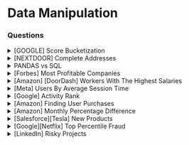 # Data Manipulation

### Questions

<details>

<summary>[GOOGLE] Score Bucketization</summary>

Let’s say you’re given a list of standardized test scores from high schoolers from grades 9 to 12

Given the dataset, write code in Pandas to return the cumulative percentage of students that received scores within the buckets of <50, <75, <90, <100

Example Input:

```
|  user_id | grade | test score |
| -------- | ----- | ---------- |
| 1        | 10    | 85         |
| 2        | 10    | 60         |
| 3        | 11    | 90         |
| 4        | 10    | 30         |
| 5        | 11    | 99         |
```

Example Output:

```
| grade | test score | percentage |
| ----- | ---------- | ---------- |
| 10    | <50        | 30%        |
| 10    | <75        | 65%        |
| 10    | <90        | 96%        |
| 10    | <100       | 99%        |
| 11    | <50        | 15%        |
| 11    | <75        | 50%        |
```

**Answer**

```python
import pandas as pd
import numpy as np

df = pd.DataFrame([[1,10,85],[2,10,60],[3,11,90],[4,10,30],[5,11,99]], columns = ["user_id","grade","test score"])

df["<50"] = np.where(df["test score"]<50,1,0)
df["<75"] = np.where(df["test score"]<75,1,0)
df["<90"] = np.where(df["test score"]<90,1,0)
df["<100"] = np.where(df["test score"]<100,1,0)

df = df.groupby(["grade"])[["<50","<75","<90","<100"]].sum().reset_index()
df = df.melt(id_vars=["grade"],var_name="test score",value_name="count")

df["grp_ttl"] = df.groupby("grade")["count"].transform('max')
df["percentage"] = 100*df["count"]/df["grp_ttl"]

df = (df[["grade","test score","percentage"]].copy()).sort_values(["grade","percentage"],ascending=True)

df["percentage"] = df.percentage.astype(int).astype(str)
df["percentage"] = df["percentage"] + "%"

df.head(10)
```

</details>

<details>

<summary>[NEXTDOOR] Complete Addresses</summary>

You’re given two dataframes. One contains information about addresses and the other contains relationships between various cities and states:

df\_addresses

address

_4860 Sunset Boulevard, San Francisco, 94105 3055 Paradise Lane, Salt Lake City, 84103 682 Main Street, Detroit, 48204 9001 Cascade Road, Kansas City, 64102 5853 Leon Street, Tampa, 33605_

df\_cities

_city state Salt Lake City Utah Kansas City Missouri Detroit Michigan Tampa Florida San Francisco California_

Write a function complete\_address to create a single dataframe with complete addresses in the format of street, city, state, zipcode.

**Answer**

```python
import pandas as pd

addresses = {"address": ["4860 Sunset Boulevard, San Francisco, 94105", "3055 Paradise Lane, Salt Lake City, 84103", "682 Main Street, Detroit, 48204", "9001 Cascade Road, Kansas City, 64102", "5853 Leon Street, Tampa, 33605"]}

cities = {"city": ["Salt Lake City", "Kansas City", "Detroit", "Tampa", "San Francisco"], "state": ["Utah", "Missouri", "Michigan", "Florida", "California"]}

df_addresses = pd.DataFrame(addresses)
df_cities = pd.DataFrame(cities)


def complete_address(df_addresses,df_cities):
    temp = df_addresses['address'].str.split(", ", n = 4, expand = True)
    temp.columns = ['street','city','zip']
    temp = temp.merge(df_cities, on=["city"], how="inner")
    temp["final"] = temp[["street","city","state","zip"]].apply(lambda x: (", ").join(x), axis = 1)
    temp = temp[["final"]].copy()
    temp.columns = ["address"]
    return temp

complete_address(df_addresses,df_cities)
```

</details>

<details>

<summary>PANDAS vs SQL</summary>

Can you tell me what is approximately Windows function equivalent in Pandas?

**Answer**

Windows function in SQL brings row wise calculation capabilities. An approximate equivalent of it can be `transform` in pandas it brings row wise calculation capabilities in Python.

</details>

<details>

<summary>[Forbes] Most Profitable Companies</summary>

[Check this link to practice​.](https://platform.stratascratch.com/coding/10354-most-profitable-companies?code\_type=2)

Find the 3 most profitable companies in the entire world. Output the result along with the corresponding company name. Sort the result based on profits in descending order.

**Answer**

```python
forbes_global_2010_2014.head()
t = forbes_global_2010_2014.sort_values('profits', ascending = False)
t.head(3)
```

</details>

<details>

<summary>[Amazon] [DoorDash] Workers With The Highest Salaries</summary>

[Check this link to practice​.](https://platform.stratascratch.com/coding/10353-workers-with-the-highest-salaries?code\_type=2)

You have been asked to find the job titles of the highest-paid employees.

Your output should include the highest-paid title or multiple titles with the same salary.

**Answer**

```python
t = pd.merge(worker, title, left_on = 'worker_id', right_on = 'worker_ref_id', how='inner')
t.sort_values('salary', ascending = False, inplace = True)
t['rank'] = t['salary'].rank(method='dense', ascending= False)
t[t['rank']==1]
```

</details>

<details>

<summary>[Meta] Users By Average Session Time</summary>

[Check this link to practice​.](https://platform.stratascratch.com/coding/10352-users-by-avg-session-time?code\_type=2)

Calculate each user's average session time. A session is defined as the time difference between a page\_load and page\_exit. For simplicity, assume a user has only 1 session per day and if there are multiple of the same events on that day, consider only the latest page\_load and earliest page\_exit, with an obvious restriction that load time event should happen before exit time event . Output the user\_id and their average session time.

**Answer**

```
# Import your libraries
import pandas as pd
import numpy as np

# Start writing code
entry = facebook_web_log[facebook_web_log['action'].isin(['page_load'])].copy()
exit = facebook_web_log[facebook_web_log['action'].isin(['page_exit'])].copy()
entry['day'] = entry['timestamp'].dt.date
exit['day'] = exit['timestamp'].dt.date
entry = entry.groupby(['user_id','day'], as_index=False).max()
exit = exit.groupby(['user_id','day'], as_index=False).max()

t =pd.merge(entry, exit, on=['user_id','day'], how='inner')
t['diff'] = t['timestamp_y'] - t['timestamp_x']
t.groupby(['user_id']).apply(np.mean)
```

</details>

<details>

<summary>[Google] Activity Rank</summary>

[Check this link to practice​.](https://platform.stratascratch.com/coding/10351-activity-rank?code\_type=2)

Find the email activity rank for each user. Email activity rank is defined by the total number of emails sent. The user with the highest number of emails sent will have a rank of 1, and so on. Output the user, total emails, and their activity rank. Order records by the total emails in descending order. Sort users with the same number of emails in alphabetical order. In your rankings, return a unique value (i.e., a unique rank) even if multiple users have the same number of emails. For tie breaker use alphabetical order of the user usernames.

**Answer**

```python
import pandas as pd
import numpy as np

result = google_gmail_emails.groupby(
    ['from_user']).count().to_frame('total_emails').reset_index()
result['rank'] = result['total_emails'].rank(method='first', ascending=False)
result = result.sort_values(by=['total_emails', 'from_user'], ascending=[False, True])
```

</details>

<details>

<summary>[Amazon] Finding User Purchases</summary>

[Check this link to practice​.](https://platform.stratascratch.com/coding/10322-finding-user-purchases?code\_type=2)

Write a query that'll identify returning active users. A returning active user is a user that has made a second purchase within 7 days of any other of their purchases. Output a list of user\_ids of these returning active users.

**Answer**

```python
import pandas as pd
import numpy as np
from datetime import datetime

amazon_transactions["created_at"] = pd.to_datetime(amazon_transactions["created_at"]).dt.strftime('%m-%d-%Y')
df = amazon_transactions.sort_values(by=['user_id', 'created_at'], ascending=[True, True])
df['prev_value'] = df.groupby('user_id')['created_at'].shift()
df['days'] = (pd.to_datetime(df['created_at']) - pd.to_datetime(df['prev_value'])).dt.days
result = df[df['days'] <= 7]['user_id'].unique()

```

</details>

<details>

<summary>[Amazon] Monthly Percentage Difference</summary>

[Check this link to practice​.](https://platform.stratascratch.com/coding/10319-monthly-percentage-difference/discussion?code\_type=2)

Given a table of purchases by date, calculate the month-over-month percentage change in revenue. The output should include the year-month date (YYYY-MM) and percentage change, rounded to the 2nd decimal point, and sorted from the beginning of the year to the end of the year. The percentage change column will be populated from the 2nd month forward and can be calculated as ((this month's revenue - last month's revenue) / last month's revenue)\*100.

**Answer**

```python
# Import your libraries
import pandas as pd

# Start writing code
sf_transactions.head()
sf_transactions['created_at'] = pd.to_datetime(sf_transactions['created_at'], format='%b')

sf_transactions['year-m'] = sf_transactions['created_at'].dt.to_period('M').astype(str)

df = sf_transactions.groupby('year-m', as_index=False)['value'].sum().sort_values(by='year-m', ascending = True)
df['LM'] = df['value'].shift()
df['prcnt_change'] = (100*(df['value'] - df['LM'])/df['LM']).round(2)
df.head()
```

</details>

<details>

<summary>[Salesforce][Tesla] New Products</summary>

[Check this link to practice​.](https://platform.stratascratch.com/coding/10318-new-products?code\_type=2)

You are given a table of product launches by company by year. Write a query to count the net difference between the number of products companies launched in 2020 with the number of products companies launched in the previous year. Output the name of the companies and a net difference of net products released for 2020 compared to the previous year.

**Answer**

```
import pandas as pd
import numpy as np
from datetime import datetime

df_2020 = car_launches[car_launches['year'].astype(str) == '2020']
df_2019 = car_launches[car_launches['year'].astype(str) == '2019']
df = pd.merge(df_2020, df_2019, how='outer', on=[
    'company_name'], suffixes=['_2020', '_2019']).fillna(0)
df = df[df['product_name_2020'] != df['product_name_2019']]
df = df.groupby(['company_name']).agg(
    {'product_name_2020': 'nunique', 'product_name_2019': 'nunique'}).reset_index()
df['net_new_products'] = df['product_name_2020'] - df['product_name_2019']
result = df[['company_name', 'net_new_products']]

```

</details>

<details>

<summary>[Google][Netflix] Top Percentile Fraud</summary>

[Check this link to practice​.](https://platform.stratascratch.com/coding/10303-top-percentile-fraud?code\_type=2)

ABC Corp is a mid-sized insurer in the US and in the recent past their fraudulent claims have increased significantly for their personal auto insurance portfolio. They have developed a ML based predictive model to identify propensity of fraudulent claims. Now, they assign highly experienced claim adjusters for top 5 percentile of claims identified by the model. Your objective is to identify the top 5 percentile of claims from each state. Your output should be policy number, state, claim cost, and fraud score.

**Answer**

```python
import pandas as pd
import numpy as np

fraud_score["percentile"] = fraud_score.groupby('state')['fraud_score'].rank(pct=True)
df= fraud_score[fraud_score['percentile']>.95]
result = df[['policy_num','state','claim_cost','fraud_score']]
fraud_score.head()
```

</details>

<details>

<summary>[LinkedIn] Risky Projects</summary>

[Check this link to practice​.](https://platform.stratascratch.com/coding/10304-risky-projects?code\_type=2)

Identify projects that are at risk for going overbudget. A project is considered to be overbudget if the cost of all employees assigned to the project is greater than the budget of the project.

You'll need to prorate the cost of the employees to the duration of the project. For example, if the budget for a project that takes half a year to complete is $10K, then the total half-year salary of all employees assigned to the project should not exceed $10K. Salary is defined on a yearly basis, so be careful how to calculate salaries for the projects that last less or more than one year.

Output a list of projects that are overbudget with their project name, project budget, and prorated total employee expense (rounded to the next dollar amount).

HINT: to make it simpler, consider that all years have 365 days. You don't need to think about the leap years.

**Answer**

```python
import pandas as pd
import numpy as np
from datetime import datetime

df = pd.merge(linkedin_projects, linkedin_emp_projects, how = 'inner',left_on = ['id'], right_on=['project_id'])
df1 = pd.merge(df, linkedin_employees, how = 'inner',left_on = ['emp_id'], right_on=['id'])
df1['project_duration'] = (pd.to_datetime(df1['end_date']) - pd.to_datetime(df1['start_date'])).dt.days
df_expense = df1.groupby('title')['salary'].sum().reset_index(name='expense')
df_budget_expense = pd.merge(df1, df_expense, how = 'left',left_on = ['title'], right_on=['title'])
df_budget_expense['prorated_expense'] = np.ceil(df_budget_expense['expense']*(df_budget_expense['project_duration'])/365)
df_budget_expense['budget_diff'] = df_budget_expense['prorated_expense'] - df_budget_expense['budget']
df_over_budget = df_budget_expense[df_budget_expense["budget_diff"] > 0]
result = df_over_budget[['title','budget','prorated_expense']]
result = result.drop_duplicates().sort_values('title')

```

</details>
